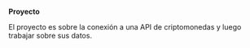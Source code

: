 **Proyecto**

El proyecto es sobre la conexión a una API de criptomonedas y luego trabajar sobre sus datos.
